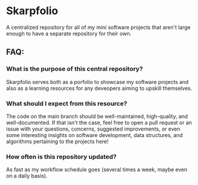 # Skarpfolio

A centralized repository for all of my mini software projects that aren't large enough to have a separate repository for their own.

## FAQ:

### What is the purpose of this central repository?

Skarpfolio serves both as a porfolio to showcase my software projects and also as a learning resources for any deveopers aiming to upskill themselves.

### What should I expect from this resource?

The code on the main branch should be well-maintained, high-quality, and well-documented. If that isn't the case, feel free to open a pull request or an issue 
with your questions, concerns, suggested improvements, or even some interesting insights on software development, data structures, and algorithms pertaining to
the projects here!

### How often is this repository updated?

As fast as my workflow schedule goes (several times a week, maybe even on a daily basis).
